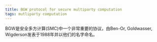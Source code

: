 ```yaml
---
title: BGW protocol for secure multiparty computation
tags: mutliparty computation
---
```


BGW是安全多方计算(SMC)中一个非常重要的协议，由Ben-Or, Goldwasser, Wigderson发表于1988年并以他们的名字命名。

